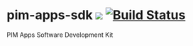 # pim-apps-sdk ![](https://img.shields.io/badge/version-0.1.11-blue.svg) [![Build Status](https://travis-ci.org/paulvollmer/pim-apps-sdk.svg?branch=master)](https://travis-ci.org/paulvollmer/pim-apps-sdk)

PIM Apps Software Development Kit
